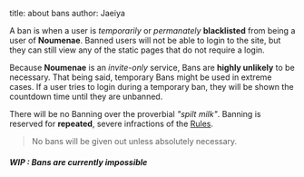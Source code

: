 title: about bans
author: Jaeiya

A ban is when a user is _temporarily_ or _permanately_ **blacklisted** from being a user of **Noumenae**. Banned users will not be able to login to the site, but they can still view any of the static pages that do not require a login.

Because **Noumenae** is an _invite-only_ service, Bans are **highly unlikely** to be necessary. That being said, temporary Bans might be used in extreme cases. If a user tries to login during a temporary ban, they will be shown the countdown time until they are unbanned.

There will be no Banning over the proverbial _"spilt milk"_. Banning is reserved for **repeated**, severe infractions of the [Rules].

> No bans will be given out unless absolutely necessary.

##### WIP : Bans are currently impossible

[rules]:#/rules
